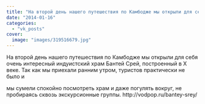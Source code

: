```yaml
---
title: "На второй день нашего путешествия по Камбодже мы открыли для себя очень интересный индуистский храм..."
date: "2014-01-16"
categories: 
  - "vk_posts"
cover:
  image: "images/319516679.jpg"
---
```


На второй день нашего путешествия по Камбодже мы открыли для себя очень интересный индуистский храм Бантей Срей, построенный в X веке. Так как мы приехали ранним утром, туристов практически не было и

<!--more--> мы сумели спокойно посмотреть храм и даже погулять вокруг, не пробираясь сквозь экскурсионные группы. http://vodpop.ru/bantey-srey/
